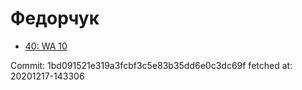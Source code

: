 # Федорчук
- [40: WA 10](40.md)

Commit: 1bd091521e319a3fcbf3c5e83b35dd6e0c3dc69f
 fetched at: 20201217-143306
